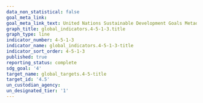 ```yaml
---
data_non_statistical: false
goal_meta_link: 
goal_meta_link_text: United Nations Sustainable Development Goals Metadata
graph_title: global_indicators.4-5-1-3.title
graph_type: line
indicator_number: 4-5-1-3
indicator_name: global_indicators.4-5-1-3-title
indicator_sort_order: 4-5-1-3
published: true
reporting_status: complete
sdg_goal: '4'
target_name: global_targets.4-5-title
target_id: '4.5'
un_custodian_agency: 
un_designated_tier: '1'
---
```

